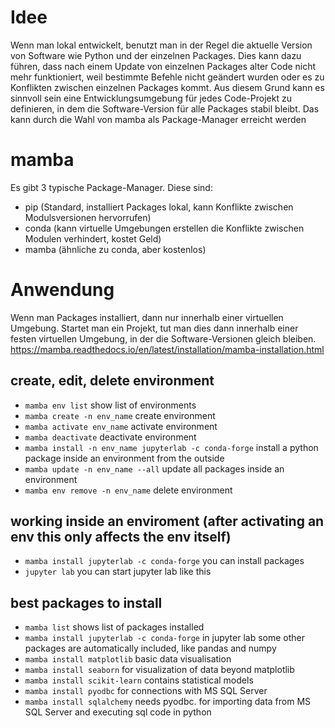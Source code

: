 # Idee
Wenn man lokal entwickelt, benutzt man in der Regel die aktuelle Version von Software wie Python und der einzelnen Packages.
Dies kann dazu führen, dass nach einem Update von einzelnen Packages alter Code nicht mehr funktioniert, weil bestimmte Befehle nicht geändert wurden oder es zu Konflikten zwischen einzelnen Packages kommt.
Aus diesem Grund kann es sinnvoll sein eine Entwicklungsumgebung für jedes Code-Projekt zu definieren, in dem die Software-Version für alle Packages stabil bleibt.
Das kann durch die Wahl von mamba als Package-Manager erreicht werden
# mamba
Es gibt 3 typische Package-Manager. Diese sind:
- pip (Standard, installiert Packages lokal, kann Konflikte zwischen Modulsversionen hervorrufen)
- conda (kann virtuelle Umgebungen erstellen die Konflikte zwischen Modulen verhindert, kostet Geld)
- mamba (ähnliche zu conda, aber kostenlos)
# Anwendung
Wenn man Packages installiert, dann nur innerhalb einer virtuellen Umgebung. Startet man ein Projekt, tut man dies dann innerhalb einer festen virtuellen Umgebung, in der die Software-Versionen gleich bleiben.
https://mamba.readthedocs.io/en/latest/installation/mamba-installation.html

## create, edit, delete environment
- `mamba env list`                 show list of environments 
- `mamba create -n env_name`       create environment
- `mamba activate env_name`        activate environment
- `mamba deactivate`               deactivate environment 
- `mamba install -n env_name jupyterlab -c conda-forge`  install a python package inside an environment from the outside
- `mamba update -n env_name --all` update all packages inside an environment
- `mamba env remove -n env_name`   delete environment

## working inside an enviroment (after activating an env this only affects the env itself) 
- `mamba install jupyterlab -c conda-forge` you can install packages 
- `jupyter lab`                             you can start jupyter lab like this

## best packages to install
- `mamba list`              shows list of packages installed
- `mamba install jupyterlab -c conda-forge` in jupyter lab some other packages are automatically included, like pandas and numpy
- `mamba install matplotlib` basic data visualisation
- `mamba install seaborn`    for visualization of data beyond matplotlib
- `mamba install scikit-learn`    contains statistical models
- `mamba install pyodbc`     for connections with MS SQL Server
- `mamba install sqlalchemy` needs pyodbc. for importing data from MS SQL Server and executing sql code in python
